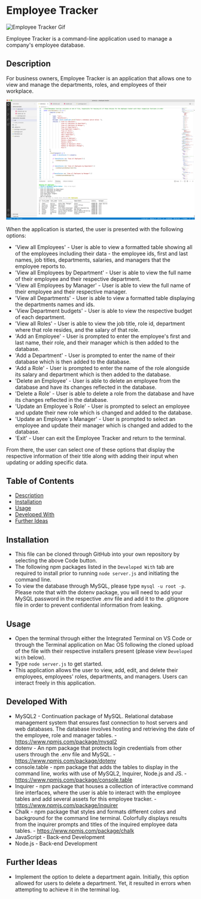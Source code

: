 # Employee Tracker

![Employee Tracker Gif](./demo/employeetrackerpreview.gif)

Employee Tracker is a command-line application used to manage a company's employee database.

## Description
For business owners, Employee Tracker is an application that allows one to view and manage the departments, roles, and employees of their workplace.

![Employee Tracker Sample Screenshot 1](./demo/employee-trackerscreenshot1.png)

When the application is started, the user is presented with the following options:

* 'View all Employees' - User is able to view a formatted table showing all of the employees including their data - the employee ids, first and last names, job titles, departments, salaries, and managers that the employee reports to.
* 'View all Employees by Department' - User is able to view the full name of their employee and their respective department.
* 'View all Employees by Manager' - User is able to view the full name of their employee and their respective manager.
* 'View all Departments' - User is able to view a formatted table displaying the departments names and ids.
* 'View Department budgets' - User is able to view the respective budget of each department.
* 'View all Roles' - User is able to view the job title, role id, department where that role resides, and the salary of that role.
* 'Add an Employee' - User is prompted to enter the employee's first and last name, their role, and their manager which is then added to the database.
* 'Add a Department' - User is prompted to enter the name of their database which is then added to the database. 
* 'Add a Role' - User is prompted to enter the name of the role alongside its salary and department which is then added to the database.
* 'Delete an Employee' - User is able to delete an employee from the database and have its changes reflected in the database.
* 'Delete a Role' - User is able to delete a role from the database and have its changes reflected in the database.
* 'Update an Employee`s Role' - User is prompted to select an employee and update their new role which is changed and added to the database. 
* 'Update an Employee`s Manager' - User is prompted to select an employee and update their manager which is changed and added to the database. 
* 'Exit' - User can exit the Employee Tracker and return to the terminal.

From there, the user can select one of these options that display the respective information of their title along with adding their input when updating or adding specific data.

## Table of Contents
- [Description](#Description)
- [Installation](#Installation)
- [Usage](#Usage)
- [Developed With](#Developed-with)
- [Further Ideas](#Further-Ideas)

## Installation
- This file can be cloned through GitHub into your own repository by selecting the above Code button.
- The following npm packages listed in the `Developed With` tab are required to install prior to running `node server.js` and initiating the command line.
- To view the database through MySQL, please type `mysql -u root -p`. Please note that with the dotenv package, you will need to add your MySQL password in the respective .env file and add it to the .gitignore file in order to prevent confidental information from leaking.

## Usage
- Open the terminal through either the Integrated Terminal on VS Code or through the Terminal application on Mac OS following the cloned upload of the file with their respective installers present (please view `Developed With` below).
- Type `node server.js` to get started.
- This application allows the user to view, add, edit, and delete their employees, employees' roles, departments, and managers. Users can interact freely in this application. 

## Developed With
- MySQL2 - Continuation package of MySQL. Relational database management system that ensures fast connection to host servers and web databases. The database involves hosting and retrieving the date of the employee, role and manager tables. - https://www.npmjs.com/package/mysql2
- dotenv - An npm package that protects login credentials from other users through the .env file and MySQL. - https://www.npmjs.com/package/dotenv
- console.table - npm package that adds the tables to display in the command line, works with use of MySQL2, Inquirer, Node.js and JS. - https://www.npmjs.com/package/console.table 
- Inquirer - npm package that houses a collection of interactive command line interfaces, where the user is able to interact with the employee tables and add several assets for this employee tracker. - https://www.npmjs.com/package/inquirer
- Chalk - npm package that styles and formats different colors and background for the command line terminal. Colorfully displays results from the inquirer prompts and titles of the inquired employee data tables. - https://www.npmjs.com/package/chalk
- JavaScript - Back-end Development 
- Node.js - Back-end Development 

## Further Ideas
- Implement the option to delete a department again. Initially, this option allowed for users to delete a department. Yet, it resulted in errors when attempting to achieve it in the terminal log. 

